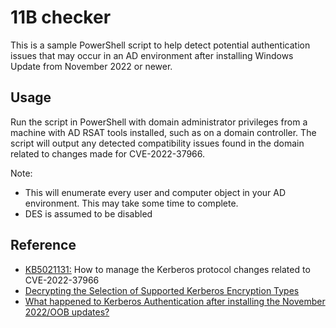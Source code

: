 # 11B checker

This is a sample PowerShell script to help detect potential authentication issues that may occur in an AD environment after installing Windows Update from November 2022 or newer. 

## Usage

Run the script in PowerShell with domain administrator privileges from a machine with AD RSAT tools installed, such as on a domain controller. The script will output any detected compatibility issues found in the domain related to changes made for CVE-2022-37966.

Note:
- This will enumerate every user and computer object in your AD environment. This may take some time to complete.
- DES is assumed to be disabled

## Reference

- [KB5021131:](https://support.microsoft.com/en-us/topic/kb5021131-how-to-manage-the-kerberos-protocol-changes-related-to-cve-2022-37966-fd837ac3-cdec-4e76-a6ec-86e67501407d) How to manage the Kerberos protocol changes related to CVE-2022-37966
- [Decrypting the Selection of Supported Kerberos Encryption Types](https://techcommunity.microsoft.com/t5/core-infrastructure-and-security/decrypting-the-selection-of-supported-kerberos-encryption-types/ba-p/1628797)
- [What happened to Kerberos Authentication after installing the November 2022/OOB updates?](https://techcommunity.microsoft.com/t5/ask-the-directory-services-team/what-happened-to-kerberos-authentication-after-installing-the/ba-p/3696351)

